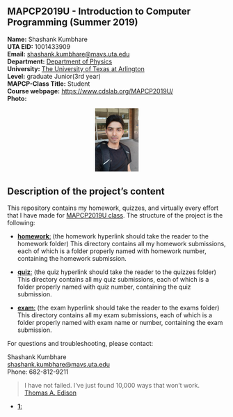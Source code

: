 ## **MAPCP2019U - Introduction to Computer Programming (Summer 2019)**  
**Name:** Shashank Kumbhare  
**UTA EID:** 1001433909  
**Email:** shashank.kumbhare@mavs.uta.edu  
**Department:** [Department of Physics](https://www.uta.edu/physics/)  
**University:** [The University of Texas at Arlington](https://www.uta.edu/uta/)  
**Level:** graduate Junior(3rd year)  
**MAPCP-Class Title:** Student  
**Course webpage:**  https://www.cdslab.org/MAPCP2019U/  
**Photo:**  
<p align="center">
<img src=IMG_20170923_092223.jpg width="20%">  
</p>

## **Description of the project’s content**  
This repository contains my homework, quizzes, and virtually every effort that I have made for [MAPCP2019U class](https://www.cdslab.org/MAPCP2019U/). The structure of the project is the following:  

- [**homework**:](homework) (the homework hyperlink should take the reader to the homework folder)
This directory contains all my homework submissions, each of which is a folder properly named with homework number, containing the homework submission.

- [**quiz**:](quiz) (the quiz hyperlink should take the reader to the quizzes folder)
This directory contains all my quiz submissions, each of which is a folder properly named with quiz number, containing the quiz submission.

- [**exam**:](exam) (the exam hyperlink should take the reader to the exams folder)
This directory contains all my exam submissions, each of which is a folder properly named with exam name or number, containing the exam submission.

For questions and troubleshooting, please contact:  

Shashank Kumbhare  
shashank.kumbhare@mavs.uta.edu  
Phone: 682-812-9211  

  
> I have not failed. I’ve just found 10,000 ways that won’t work.  
> [Thomas A. Edison](https://en.wikipedia.org/wiki/Thomas_Edison)  


- [**1**:](homework/1)
